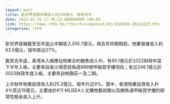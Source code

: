 ```yaml
---
layout: post
title: 新世界發展中期收入約356億元　按年持平
date: 2022-02-25 17:20:13.000000000 +08:00
link: https://news.rthk.hk/rthk/ch/component/k2/1635868-20220225.htm
categories: rthk
---
```


新世界發展截至去年底止中期收入355.7億元，與去年同期相若。物業發展收入約93.5億元，按年跌近27%。

截至去年底，香港未入帳應佔物業合約銷售收入中，有60.1億元於2022財政年度下半年入帳，主要來自長沙灣荔枝角道888號甲級寫字樓項目；有近248.1億元於2023財政年度入帳，主要來自柏傲莊一及二期。

上半財年物業投資收入約25.2億元，按年升近9%。當中，香港物業投資收入升4%至近15億元，主要由於K11 MUSEA人文購物藝術館以及鰂魚涌甲級寫字樓的經常性租金收入上升。
